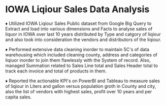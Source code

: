 # IOWA Liqiour Sales Data Analysis 

♦ Utilized IOWA Liqiour Sales Public dataset from Google Big Query to Extract and load into various dimensions and Facts to analyse sales of liquor in IOWA over last 10 years distributed by Type and catgory of liqiour and also took into consideration the vendors and distributors of the liqiour.

♦ Performed extensive data cleaning inorder to maintain 5C's of data warehousing which included cleaning county, address and categories of liqiuor inorder to join them flawlessly with the System of record.
Also, managed Summation related to Sales Line total and Sales Header total to track each invoice and total of products in them.

♦ Reported the actionable KPI's on PowerBI and Tableau to measure sales of liqiour in Liters and gallon versus population groth in County and city, also the list of vendors with highest sales, profit over 10 years and per capita sales.
